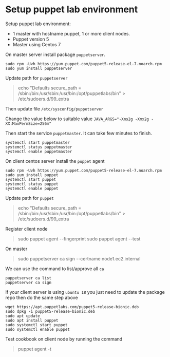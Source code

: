 # Setup puppet lab environment
Setup puppet lab environment:

- 1 master with hostname puppet, 1 or more client nodes.
- Puppet version 5
- Master using Centos 7

On master server install package `puppetserver`.

```
sudo rpm -Uvh https://yum.puppet.com/puppet5-release-el-7.noarch.rpm
sudo yum install puppetserver
```

Update path for `puppetserver`

> echo "Defaults  secure_path = /sbin:/bin:/usr/sbin:/usr/bin:/opt/puppetlabs/bin" >  /etc/sudoers.d/99_extra

Then update file `/etc/sysconfig/puppetserver`

Change the value below to suitable value
`JAVA_ARGS="-Xms2g -Xmx2g -XX:MaxPermSize=256m"`

Then start the service `puppetmaster`. It can take few minutes to finish.

```
systemctl start puppetmaster
systemctl status puppetmaster
systemctl enable puppetmaster
```
On client centos server install the `puppet` agent
```
sudo rpm -Uvh https://yum.puppet.com/puppet5-release-el-7.noarch.rpm
sudo yum install puppet
systemctl start puppet
systemctl status puppet
systemctl enable puppet
```

Update path for `puppet`
> echo "Defaults  secure_path = /sbin:/bin:/usr/sbin:/usr/bin:/opt/puppetlabs/bin" >  /etc/sudoers.d/99_extra

Register client node
> sudo puppet agent --fingerprint
> sudo puppet agent --test

On master 
> sudo puppetserver ca sign --certname node1.ec2.internal

We can use the command to list/approve all `ca` 
```
puppetserver ca list
puppetserver ca sign
```

If your client server is using `ubuntu 18` you just need to update the package repo then do the same step above
```
wget https://apt.puppetlabs.com/puppet5-release-bionic.deb
sudo dpkg -i puppet5-release-bionic.deb
sudo apt update
sudo apt install puppet
sudo systemctl start puppet
sudo systemctl enable puppet
```

Test cookbook on client node by running the command

> puppet agent -t
